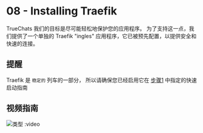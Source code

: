 # 08 - Installing Traefik

TrueChats 我们的目标是尽可能轻松地保护您的应用程序。 为了支持这一点，我们提供了一个单独的 Traefik "ingles" 应用程序，它已被预先配置，以提供安全和快速的连接。

## 提醒

Traefik 是 `稳定的` 列车的一部分， 所以请确保您已经启用它在 [步骤1](https://truecharts.org/manual/Quick-Start%20Guides/01-Adding-TrueCharts/) 中指定的快速启动指南

## 视频指南

![类型 :video](https://www.youtube.com/embed/bWNPfrKjawI)
